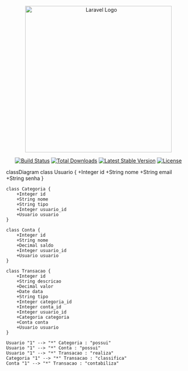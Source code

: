 <p align="center"><a href="https://laravel.com" target="_blank"><img src="https://raw.githubusercontent.com/laravel/art/master/logo-lockup/5%20SVG/2%20CMYK/1%20Full%20Color/laravel-logolockup-cmyk-red.svg" width="400" alt="Laravel Logo"></a></p>

<p align="center">
<a href="https://github.com/laravel/framework/actions"><img src="https://github.com/laravel/framework/workflows/tests/badge.svg" alt="Build Status"></a>
<a href="https://packagist.org/packages/laravel/framework"><img src="https://img.shields.io/packagist/dt/laravel/framework" alt="Total Downloads"></a>
<a href="https://packagist.org/packages/laravel/framework"><img src="https://img.shields.io/packagist/v/laravel/framework" alt="Latest Stable Version"></a>
<a href="https://packagist.org/packages/laravel/framework"><img src="https://img.shields.io/packagist/l/laravel/framework" alt="License"></a>
</p>

classDiagram
    class Usuario {
        +Integer id
        +String nome
        +String email
        +String senha
    }

    class Categoria {
        +Integer id
        +String nome
        +String tipo
        +Integer usuario_id
        +Usuario usuario
    }

    class Conta {
        +Integer id
        +String nome
        +Decimal saldo
        +Integer usuario_id
        +Usuario usuario
    }

    class Transacao {
        +Integer id
        +String descricao
        +Decimal valor
        +Date data
        +String tipo
        +Integer categoria_id
        +Integer conta_id
        +Integer usuario_id
        +Categoria categoria
        +Conta conta
        +Usuario usuario
    }

    Usuario "1" --> "*" Categoria : "possui"
    Usuario "1" --> "*" Conta : "possui"
    Usuario "1" --> "*" Transacao : "realiza"
    Categoria "1" --> "*" Transacao : "classifica"
    Conta "1" --> "*" Transacao : "contabiliza"
    



